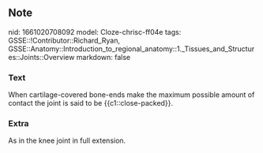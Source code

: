## Note
nid: 1661020708092
model: Cloze-chrisc-ff04e
tags: GSSE::!Contributor::Richard_Ryan, GSSE::Anatomy::Introduction_to_regional_anatomy::1._Tissues_and_Structures::Joints::Overview
markdown: false

### Text
<div class='toggle'>
  When cartilage-covered bone-ends make the maximum possible amount
  of contact the joint is said to be {{c1::close-packed}}.
</div>

### Extra
<p id="117bf521-39e9-4fae-826b-e0b2136461e5" class="">As in the
knee joint in full extension.
